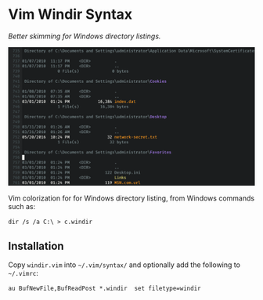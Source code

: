 # Vim Windir Syntax

_Better skimming for Windows directory listings._

![Windir Example Screenshot](images/windir-example.png)


Vim colorization for for Windows directory listing, from Windows commands such as:

```
dir /s /a C:\ > c.windir
```

## Installation

Copy `windir.vim` into `~/.vim/syntax/` and optionally add the following to `~/.vimrc`:

```
au BufNewFile,BufReadPost *.windir  set filetype=windir
```
